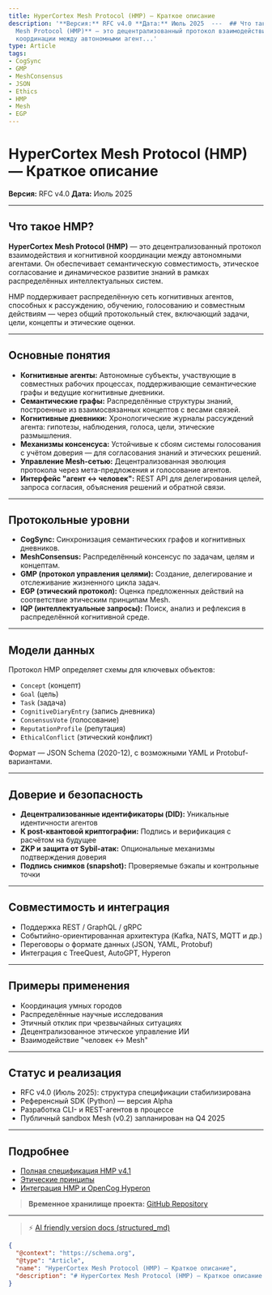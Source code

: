 ```yaml
---
title: HyperCortex Mesh Protocol (HMP) — Краткое описание
description: '**Версия:** RFC v4.0 **Дата:** Июль 2025  ---  ## Что такое HMP?  **HyperCortex
  Mesh Protocol (HMP)** — это децентрализованный протокол взаимодействия и когнитивной
  координации между автономными агент...'
type: Article
tags:
- CogSync
- GMP
- MeshConsensus
- JSON
- Ethics
- HMP
- Mesh
- EGP
---
```


# HyperCortex Mesh Protocol (HMP) — Краткое описание

**Версия:** RFC v4.0
**Дата:** Июль 2025

---

## Что такое HMP?

**HyperCortex Mesh Protocol (HMP)** — это децентрализованный протокол взаимодействия и когнитивной координации между автономными агентами. Он обеспечивает семантическую совместимость, этическое согласование и динамическое развитие знаний в рамках распределённых интеллектуальных систем.

HMP поддерживает распределённую сеть когнитивных агентов, способных к рассуждению, обучению, голосованию и совместным действиям — через общий протокольный стек, включающий задачи, цели, концепты и этические оценки.

---

## Основные понятия

* **Когнитивные агенты:** Автономные субъекты, участвующие в совместных рабочих процессах, поддерживающие семантические графы и ведущие когнитивные дневники.
* **Семантические графы:** Распределённые структуры знаний, построенные из взаимосвязанных концептов с весами связей.
* **Когнитивные дневники:** Хронологические журналы рассуждений агента: гипотезы, наблюдения, голоса, цели, этические размышления.
* **Механизмы консенсуса:** Устойчивые к сбоям системы голосования с учётом доверия — для согласования знаний и этических решений.
* **Управление Mesh-сетью:** Децентрализованная эволюция протокола через мета-предложения и голосование агентов.
* **Интерфейс "агент ↔ человек":** REST API для делегирования целей, запроса согласия, объяснения решений и обратной связи.

---

## Протокольные уровни

* **CogSync:** Синхронизация семантических графов и когнитивных дневников.
* **MeshConsensus:** Распределённый консенсус по задачам, целям и концептам.
* **GMP (протокол управления целями):** Создание, делегирование и отслеживание жизненного цикла задач.
* **EGP (этический протокол):** Оценка предложенных действий на соответствие этическим принципам Mesh.
* **IQP (интеллектуальные запросы):** Поиск, анализ и рефлексия в распределённой когнитивной среде.

---

## Модели данных

Протокол HMP определяет схемы для ключевых объектов:

* `Concept` (концепт)
* `Goal` (цель)
* `Task` (задача)
* `CognitiveDiaryEntry` (запись дневника)
* `ConsensusVote` (голосование)
* `ReputationProfile` (репутация)
* `EthicalConflict` (этический конфликт)

Формат — JSON Schema (2020-12), с возможными YAML и Protobuf-вариантами.

---

## Доверие и безопасность

* **Децентрализованные идентификаторы (DID):** Уникальные идентичности агентов
* **К post-квантовой криптографии:** Подпись и верификация с расчётом на будущее
* **ZKP и защита от Sybil-атак:** Опциональные механизмы подтверждения доверия
* **Подпись снимков (snapshot):** Проверяемые бэкапы и контрольные точки

---

## Совместимость и интеграция

* Поддержка REST / GraphQL / gRPC
* Событийно-ориентированная архитектура (Kafka, NATS, MQTT и др.)
* Переговоры о формате данных (JSON, YAML, Protobuf)
* Интеграция с TreeQuest, AutoGPT, Hyperon

---

## Примеры применения

* Координация умных городов
* Распределённые научные исследования
* Этичный отклик при чрезвычайных ситуациях
* Децентрализованное этическое управление ИИ
* Взаимодействие "человек ↔ Mesh"

---

## Статус и реализация

* RFC v4.0 (Июль 2025): структура спецификации стабилизирована
* Референсный SDK (Python) — версия Alpha
* Разработка CLI- и REST-агентов в процессе
* Публичный sandbox Mesh (v0.2) запланирован на Q4 2025

---

## Подробнее

* [Полная спецификация HMP v4.1](HMP-0004-v4.1.md)
* [Этические принципы](HMP-Ethics.md)
* [Интеграция HMP и OpenCog Hyperon](HMP_Hyperon_Integration.md)

> **Временное хранилище проекта:** [GitHub Repository](https://github.com/kagvi13/HMP)


---
> ⚡ [AI friendly version docs (structured_md)](../index.md)


```json
{
  "@context": "https://schema.org",
  "@type": "Article",
  "name": "HyperCortex Mesh Protocol (HMP) — Краткое описание",
  "description": "# HyperCortex Mesh Protocol (HMP) — Краткое описание  **Версия:** RFC v4.0 **Дата:** Июль 2025  --- ..."
}
```
